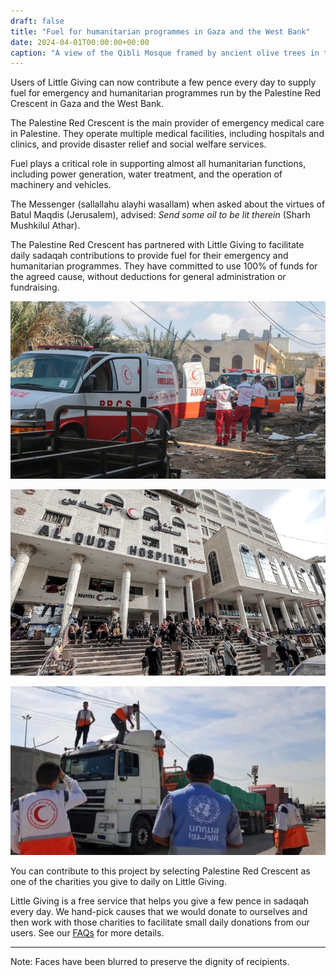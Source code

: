 ```yaml
---
draft: false
title: "Fuel for humanitarian programmes in Gaza and the West Bank"
date: 2024-04-01T00:00:00+00:00
caption: "A view of the Qibli Mosque framed by ancient olive trees in the Al-Aqsa compound"
---
```


Users of Little Giving can now contribute a few pence every day to supply fuel for emergency and humanitarian programmes run by the Palestine Red Crescent in Gaza and the West Bank.

The Palestine Red Crescent is the main provider of emergency medical care in Palestine. They operate multiple medical facilities, including hospitals and clinics, and provide disaster relief and social welfare services.

Fuel plays a critical role in supporting almost all humanitarian functions, including power generation, water treatment, and the operation of machinery and vehicles.

The Messenger (sallallahu alayhi wasallam) when asked about the virtues of Batul Maqdis (Jerusalem), advised: *Send some oil to be lit therein* (Sharh Mushkilul Athar).

The Palestine Red Crescent has partnered with Little Giving to facilitate daily sadaqah contributions to provide fuel for their emergency and humanitarian programmes. They have committed to use 100% of funds for the agreed cause, without deductions for general administration or fundraising.

![Paramedics from the Palestine Red Crescent attempt to reach injured individuals in a conflict area](a.jpg)

![Families shelter at the Al-Quds Hospital in Gaza City, run by the Palestine Red Crescent](b.jpg)

![The Palestine Red Crescent and UNRWA coordinate the entry of humanitarian aid into Gaza](c.jpg)

You can contribute to this project by selecting Palestine Red Crescent as one of the charities you give to daily on Little Giving.

Little Giving is a free service that helps you give a few pence in sadaqah every day. We hand-pick causes that we would donate to ourselves and then work with those charities to facilitate small daily donations from our users. See our [FAQs](https://www.littlegiving.org/support) for more details.

---

Note: Faces have been blurred to preserve the dignity of recipients.
